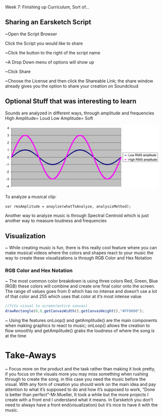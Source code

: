 Week 7: Finishing up Curriculum, Sort of…

## Sharing an Earsketch Script

~Open the Script Browser

Click the Script you would like to share

~Click the button to the right of the script name

~A Drop Down menu of options will show up

~Click Share

~Choose the License and then click the Shareable Link; the share window already gives you the option to share your creation on Soundcloud

## Optional Stuff that was interesting to learn

Sounds are analyzed in different ways, through amplitude and frequencies
High Amplitude= Loud
Low Amplitude= Soft

![RMS-Scalre](RMS-amplitude.jpg)

To analyze a musical clip:

`var rmsAmplitude = anaylze(whatToAnalyze, analysisMethod);`

Another way to analyze music is through Spectral Centroid which is just another way to measure loudness and frequencies

## Visualization

~ While creating music is fun, there is this really cool feature where you can make musical videos where the colors and shapes react to your music the way to create these visualizations is through RGB Color and Hex Notation


### RGB Color and Hex Notation

~ The most common color breakdown is using three colors Red, Green, Blue (RGB) these colors will combine and create one final color onto the screen. The range of values goes from 0 which has no intense and doesn’t use a lot of that color and 255 which uses that color at it’s most intense value

```JavaScript
//fits visual to screen(entire canvas)
drawRectangle(0,0,getCanvasWidth(),getCanvasHeight(),"#FF0000");
```

~ Using the features onLoop() and getAmplitude() are the main components when making graphics to react to music; onLoop() allows the creation to flow smoothly and getAmplitude() grabs the loudness of where the song is at the time

# Take-Aways

~ Focus more on the product and the task rather than making it look pretty, if you focus on the visuals more you may miss something when rushing through to create the song, in this case you need the music before the visual. With any form of creation you should work on the main idea and pay attention to what it’s supposed to do and how it’s supposed to work, “Done is better than perfect”-Mr.Mueller, It took a while but the more projects I create with a front end I understand what it means. In Earsketch you don’t need to always have a front end(visualization) but it’s nice to have it with the music.
